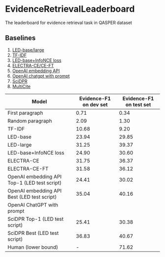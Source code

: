 # EvidenceRetrievalLeaderboard
The leaderboard for evidence retrieval task in QASPER dataset

## Baselines

1. [LED-base/large](https://aclanthology.org/2021.naacl-main.365.pdf)
2. [TF-IDF](https://aclanthology.org/2021.naacl-main.365.pdf)
3. [LED-base+InfoNCE loss](https://aclanthology.org/2022.naacl-main.207.pdf)
4. [ELECTRA-CE/CE-FT](https://arxiv.org/pdf/2210.01959.pdf)
5. [OpenAI embedding API](https://github.com/mukulpatnaik/researchgpt)
6. [OpenAI chatgpt with prompt](...)
7. [SciDPR](https://github.com/gmftbyGMFTBY/SciDPR)
8. [MultiCite](https://aclanthology.org/2022.naacl-main.137.pdf)


| Model | Evidence-F1 on dev set | Evidence-F1 on test set |
| ----- | ---------------------- | ----------------------- |
| First paragraph | 0.71 | 0.34 |
| Random paragraph | 2.09 | 1.30 |
| TF-IDF | 10.68 | 9.20 |
| LED-base | 23.94 | 29.85 |
| LED-large | 31.25 | 39.37 |
| LED-base+InfoNCE loss | 24.90 | 30.60 |
| ELECTRA-CE | 31.75 | 36.37 |
| ELECTRA-CE-FT | 31.58 | 36.12 |
| OpenAI embedding API Top-1 (LED test script)| 24.41 | 30.02 |
| OpenAI embedding API Best (LED test script)| 35.04 | 40.16 |
| OpenAI ChatGPT with prompt | | |
| SciDPR Top-1 (LED test script) | 25.41 | 30.38 |
| SciDPR Best  (LED test script) | 36.83 | 40.67 |
| Human (lower bound) | - | 71.62 |
